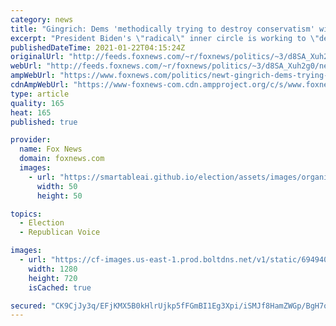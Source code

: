 ```yaml
---
category: news
title: "Gingrich: Dems 'methodically trying to destroy conservatism' with Biden as 'pleasant cover'"
excerpt: "President Biden's \"radical\" inner circle is working to \"destroy\" the legacy of President Trump, former House Speaker Newt Gingrich warned on \"Hannity\" Thursday. "
publishedDateTime: 2021-01-22T04:15:24Z
originalUrl: "http://feeds.foxnews.com/~r/foxnews/politics/~3/d8SA_Xuh2g0/newt-gingrich-dems-trying-destroy-conservatism"
webUrl: "http://feeds.foxnews.com/~r/foxnews/politics/~3/d8SA_Xuh2g0/newt-gingrich-dems-trying-destroy-conservatism"
ampWebUrl: "https://www.foxnews.com/politics/newt-gingrich-dems-trying-destroy-conservatism.amp"
cdnAmpWebUrl: "https://www-foxnews-com.cdn.ampproject.org/c/s/www.foxnews.com/politics/newt-gingrich-dems-trying-destroy-conservatism.amp"
type: article
quality: 165
heat: 165
published: true

provider:
  name: Fox News
  domain: foxnews.com
  images:
    - url: "https://smartableai.github.io/election/assets/images/organizations/foxnews.com-50x50.jpg"
      width: 50
      height: 50

topics:
  - Election
  - Republican Voice

images:
  - url: "https://cf-images.us-east-1.prod.boltdns.net/v1/static/694940094001/8fc8628d-554a-46ac-b68f-7c8401528e99/aad95c81-f69a-443b-ada9-602bdc51830e/1280x720/match/image.jpg"
    width: 1280
    height: 720
    isCached: true

secured: "CK9CjJy3q/EFjKMX5B0kHlrUjkp5fFGmBI1Eg3Xpi/iSMJf8HamZWGp/BgH7onM19eQX3ZYTAvNY44RiTTJ97kd4DherJUtVl6MK2O9TZc+BAUpU1hmBsZjF2WgttevXalAihnC7lUVnL+t1RDWSEUeJDsfvmLOwYIq/vynwbEynK55ockCjkbAFXU5hHJfZRrX+GYK31IC9WDTEFwwMalaIKZtxUXDhq5/AkUHW+llbNE0UPTp4NDXVN/O7rlZ/MXO6lvGdLml5+LUT8onygxXLAEcgdCcZFcUD/bockaMGYKNlJo5mvDr2b0rGRYDF/qOKTknbuJkkPLQEMUGUUtdP/2sNmluKLQRaLUJrPbU=;nrJO07Ve0HuoRFZa0K7TjA=="
---
```


